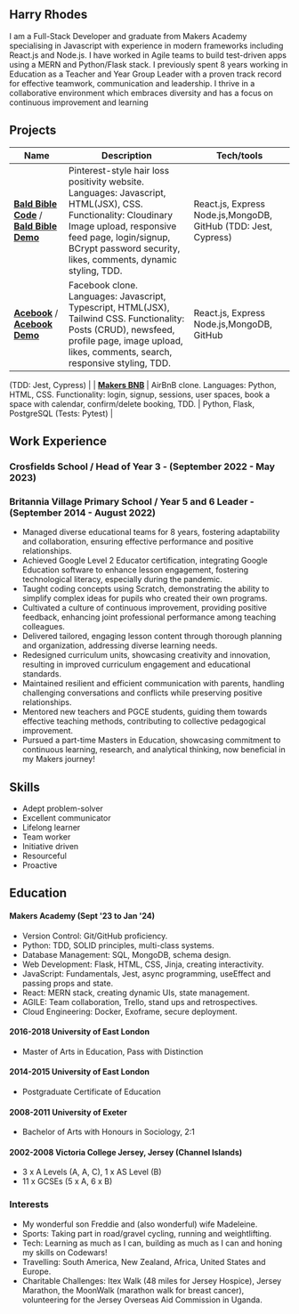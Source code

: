 ## Harry Rhodes

I am a Full-Stack Developer and graduate from Makers Academy specialising in Javascript with experience in modern frameworks including React.js and Node.js. I have worked in Agile teams to build test-driven apps using a MERN and Python/Flask stack. I previously spent 8 years working in Education as a Teacher and Year Group Leader with a proven track record for effective teamwork, communication and leadership. I thrive in a collaborative environment which embraces diversity and has a focus on continuous improvement and learning

## Projects

| Name                         | Description       | Tech/tools        |
| ---------------------------- | ----------------- | ----------------- |
| [**Bald Bible Code**](https://github.com/hjtrhodes/baldbibleHR)  /  [**Bald Bible Demo**](https://baldbible-s8q0.onrender.com/)  | Pinterest-style hair loss positivity website. Languages: Javascript, HTML(JSX), CSS. Functionality: Cloudinary Image upload, responsive feed page, login/signup, BCrypt password security, likes, comments, dynamic styling, TDD.| React.js, Express Node.js,MongoDB, GitHub (TDD: Jest, Cypress) |
| [**Acebook**](https://github.com/hjtrhodes/Acebook-my-version)  /  [**Acebook Demo**](https://acebook-mo3r.onrender.com/)     | Facebook clone. Languages: Javascript, Typescript, HTML(JSX), Tailwind CSS. Functionality:  Posts (CRUD), newsfeed, profile page, image upload, likes, comments, search, responsive styling, TDD.| React.js, Express Node.js,MongoDB, GitHub
(TDD: Jest, Cypress)
 |
| [**Makers BNB**](https://github.com/hjtrhodes/MakersBNBPersonal)  | AirBnB clone. Languages: Python, HTML, CSS. Functionality: login, signup, sessions, user spaces, book a space with calendar, confirm/delete booking, TDD. 
 | Python, Flask, PostgreSQL (Tests: Pytest) |

## Work Experience

### Crosfields School / Head of Year 3 - (September 2022 - May 2023)
### Britannia Village Primary School / Year 5 and 6 Leader - (September 2014 - August 2022)  
- Managed diverse educational teams for 8 years, fostering adaptability and collaboration, ensuring effective performance and positive relationships.
- Achieved Google Level 2 Educator certification, integrating Google Education software to enhance lesson engagement, fostering technological literacy, especially during the pandemic.
- Taught coding concepts using Scratch, demonstrating the ability to simplify complex ideas for pupils who created their own programs.
- Cultivated a culture of continuous improvement, providing positive feedback, enhancing joint professional performance among teaching colleagues.
- Delivered tailored, engaging lesson content through thorough planning and organization, addressing diverse learning needs.
- Redesigned curriculum units, showcasing creativity and innovation, resulting in improved curriculum engagement and educational standards.
- Maintained resilient and efficient communication with parents, handling challenging conversations and conflicts while preserving positive relationships.
- Mentored new teachers and PGCE students, guiding them towards effective teaching methods, contributing to collective pedagogical improvement.
- Pursued a part-time Masters in Education, showcasing commitment to continuous learning, research, and analytical thinking, now beneficial in my Makers journey!

## Skills

- Adept problem-solver
- Excellent communicator
- Lifelong learner
- Team worker
- Initiative driven
- Resourceful
- Proactive

## Education

#### Makers Academy (Sept '23 to Jan '24)
- Version Control: Git/GitHub proficiency.
- Python: TDD, SOLID principles, multi-class systems.
- Database Management: SQL, MongoDB, schema design.
- Web Development: Flask, HTML, CSS, Jinja, creating interactivity.
- JavaScript: Fundamentals, Jest, async programming, useEffect and passing props and state.
- React: MERN stack, creating dynamic UIs, state management.
- AGILE: Team collaboration, Trello, stand ups and retrospectives.
- Cloud Engineering: Docker, Exoframe, secure deployment.

#### 2016-2018	University of East London
  - Master of Arts in Education, Pass with Distinction
#### 2014-2015	University of East London 
  - Postgraduate Certificate of Education
#### 2008-2011	University of Exeter 
  - Bachelor of Arts with Honours in Sociology, 2:1 
#### 2002-2008	Victoria College Jersey, Jersey (Channel Islands)
  - 3 x A Levels (A, A, C), 1 x AS Level (B)
  - 11 x GCSEs (5 x A, 6 x B)

### Interests

- My wonderful son Freddie and (also wonderful) wife Madeleine.
- Sports: Taking part in road/gravel cycling, running and weightlifting.
- Tech: Learning as much as I can, building as much as I can and honing my skills on Codewars!
- Travelling: South America, New Zealand, Africa, United States and Europe.
- Charitable Challenges: Itex Walk (48 miles for Jersey Hospice), Jersey Marathon, the MoonWalk (marathon walk for breast cancer), volunteering for the Jersey Overseas Aid Commission in Uganda.

